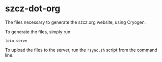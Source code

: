 # szcz-dot-org
The files necessary to generate the szcz.org website, using Cryogen.

To generate the files, simply run:

`
lein serve
`

To upload the files to the server, run the `rsync.sh` script from the command line.
